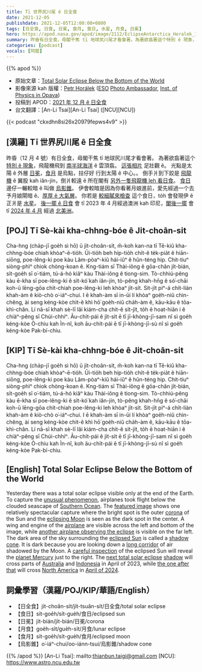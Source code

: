 ```yaml
---
title: Tī 世界尻川尾 ê 日全食
date: 2021-12-05
publishdate: 2021-12-05T12:00:00+0800
tags: [日全食, 日食, 日冕, 食月, 食日, 水星, 月食, 日冕]
hero: https://apod.nasa.gov/apod/image/2112/EclipseAntarctica_Horalek_1080.jpg
summary: 昨昏有日全食，毋閣干焦 tī 地球尻川尾才看會著。為著欲翕著這个特別 ê 現象，飛龍機飛到南半球海洋 ê 雲頂翕。
categories: [podcast]
vocals: [阿錕]
---
```


{{% apod %}}

- 原始文章：[Total Solar Eclipse Below the Bottom of the World](https://apod.nasa.gov/apod/ap211205.html)
- 影像來源 kah 版權：[Petr Horálek](https://www.petrhoralek.com/#about-1) ([ESO](https://www.eso.org) [Photo Ambassador](https://www.eso.org/public/outreach/partnerships/photo-ambassadors/), [Inst. of Physics in Opava](https://www.slu.cz/phys/en/))
- 投稿到 APOD：[2021 年 12 月 ê 日全食](https://www.facebook.com/media/set/?set=a.4214646051972915&type=3)
- 台文翻譯：[An-Li Tsai][An-Li Tsai] ([NCU][NCU])

{{< podcast "ckxdhn8si26x20979fepws4v9" >}}

## [漢羅] Tī 世界尻川尾 ê 日全食
昨昏（12 月 4 號）有日全食，毋閣干焦 tī 地球尻川尾才看會著。
為著欲翕著這个 [特別 ê 現象][unusual phenomenon]，飛龍機飛到 [南半球海洋][Southern Ocean] ê 雲頂翕。
[這張相片][featured image] 足壯觀 ê。
光點是太陽 ê 外層 [日冕][corona]，[食月][eclipsing Moon] 是烏點，拄仔好 行到太陽 ê 中心。。
倒手爿到下跤是 [飛龍機][airplane] ê 翼股 kah iăn-jín，倒爿較遠 ê 所在閣有 [另外一隻飛龍機 leh 看日食][another airplane observing the eclipse]。
[食日][eclipsed Sun]邊仔一輾較暗 ê 叫做 [烏影錐][shadow cone]。
伊會較暗是因為你看著月娘進前，愛先經過一个去予月娘閘暗 ê、[厚厚 ê 大氣層][long corridor]。
你若是 [較細膩來檢查][careful inspection] 這个食日，to̍h 會發現伊 ê 正爿是 [水星][planet Mercury]。
[後一擺 ê 日食][next total solar eclipse] 會 tī 2023 年 4 月經過澳洲 kah 印尼，[閣後一擺][the one after that] 會 tī [2024 年 4 月][April of 2024] 經過 [北美洲][North America]。

## [POJ] Tī Sè-kài kha-chhng-bóe ê Ji̍t-choân-si̍t
Cha-hng (cha̍p-jī goe̍h sì hō) ū ji̍t-choân-si̍t, m̄-koh kan-na tī Tē-kiû kha-chhng-bóe chiah khòaⁿ-ē-tio̍h.
Ūi-tio̍h beh hip-tio̍h chi̍t-ê te̍k-pia̍t ê hiān-siōng, poe-lêng-ki poe kàu Lâm-pòaⁿ-kiû hái-iûⁿ ê hûn-téng hip.
Chit-tiuⁿ siòng-phìⁿ chiok chòng-koan ê.
Kng-tiám sī Thài-iông ê gōa-chân ji̍t-bián, si̍t-goe̍h sī o͘-tiám, tú-á-hó kiâⁿ kàu Thài-iông ê tiong-sim.
Tò-chhiú-pêng kàu ē-kha sī poe-lêng-ki ê si̍t-kó͘ kah iăn-jín, tò-pêng khah-hn̄g ê só͘-chāi koh-ū lēng-gōa chi̍t-chiah poe-lêng-ki leh khòaⁿ ji̍t-si̍t.
Sit-ji̍t piⁿ-á chi̍t-liàn khah-àm ê kiò-chò o͘-iáⁿ-chui.
I ē khah-àm sī in-ūi lí khòaⁿ goe̍h-niû chìn-chêng, ài seng kéng-kòe chi̍t-ê khì hō͘ goe̍h-niû cha̍h-àm ê, kāu-kāu ê tōa-khì-chân.
Lí nā-sī khah sè-lī lâi kiám-cha chit-ê si̍t-ji̍t, to̍h ē hoat-hiān i ê chiàⁿ-pêng sī Chúi-chhiⁿ.
Āu-chi̍t-pái ê ji̍t-si̍t ē tī jī-khòng-jī-sam nî sì goe̍h kéng-kòe Ò-chiu kah Ìn-nî, koh āu-chi̍t-pái ē tī jī-khòng-jī-sù nî sì goe̍h kéng-kòe Pak-bí-chiu.



## [KIP] Tī Sè-kài kha-chhng-bóe ê Ji̍t-choân-si̍t
Cha-hng (cha̍p-jī goe̍h sì hō) ū ji̍t-choân-si̍t, m̄-koh kan-na tī Tē-kiû kha-chhng-bóe chiah khòaⁿ-ē-tio̍h.
Ūi-tio̍h beh hip-tio̍h chi̍t-ê te̍k-pia̍t ê hiān-siōng, poe-lêng-ki poe kàu Lâm-pòaⁿ-kiû hái-iûⁿ ê hûn-téng hip.
Chit-tiuⁿ siòng-phìⁿ chiok chòng-koan ê.
Kng-tiám sī Thài-iông ê gōa-chân ji̍t-bián, si̍t-goe̍h sī o͘-tiám, tú-á-hó kiâⁿ kàu Thài-iông ê tiong-sim.
Tò-chhiú-pêng kàu ē-kha sī poe-lêng-ki ê si̍t-kó͘ kah iăn-jín, tò-pêng khah-hn̄g ê só͘-chāi koh-ū lēng-gōa chi̍t-chiah poe-lêng-ki leh khòaⁿ ji̍t-si̍t.
Sit-ji̍t piⁿ-á chi̍t-liàn khah-àm ê kiò-chò o͘-iáⁿ-chui.
I ē khah-àm sī in-ūi lí khòaⁿ goe̍h-niû chìn-chêng, ài seng kéng-kòe chi̍t-ê khì hō͘ goe̍h-niû cha̍h-àm ê, kāu-kāu ê tōa-khì-chân.
Lí nā-sī khah sè-lī lâi kiám-cha chit-ê si̍t-ji̍t, to̍h ē hoat-hiān i ê chiàⁿ-pêng sī Chúi-chhiⁿ.
Āu-chi̍t-pái ê ji̍t-si̍t ē tī jī-khòng-jī-sam nî sì goe̍h kéng-kòe Ò-chiu kah Ìn-nî, koh āu-chi̍t-pái ē tī jī-khòng-jī-sù nî sì goe̍h kéng-kòe Pak-bí-chiu.



## [English] Total Solar Eclipse Below the Bottom of the World
Yesterday there was a total solar eclipse visible only at the end of the Earth.
To capture the [unusual phenomenon][unusual phenomenon], airplanes took flight below the clouded seascape of [Southern Ocean][Southern Ocean].
The [featured image][featured image] shows one relatively spectacular capture where the bright spot is the outer [corona][corona] of the Sun and the [eclipsing Moon][eclipsing Moon] is seen as the dark spot in the center.
A wing and engine of the [airplane][airplane] are visible across the left and bottom of the image, while [another airplane observing the eclipse][another airplane observing the eclipse] is visible on the far left.
The dark area of the sky surrounding the [eclipsed Sun][eclipsed Sun] is called a [shadow cone][shadow cone].
It is dark because you are looking down a [long corridor][long corridor] of air shadowed by the Moon.
A [careful inspection][careful inspection] of the eclipsed Sun will reveal the [planet Mercury][planet Mercury] just to the right.
The [next total solar eclipse][next total solar eclipse] [shadow][shadow] will cross parts of [Australia][Australia] and [Indonesia][Indonesia] in April of 2023, while [the one after that][the one after that] will cross [North America][North America] in [April of 2024][April of 2024].

## 詞彙學習（漢羅/POJ/KIP/華語/English）
- 【日全食】ji̍t-choân-si̍t/ji̍t-tsuân-si̍t/日全食/total solar eclipse
- 【食日】si̍t-goe̍h/si̍t-gue̍h/食日/eclipsed sun
- 【日冕】ji̍t-bián/ji̍t-bián/日冕/corona
- 【月食】goe̍h-si̍t/gue̍h-si̍t/月食/lunar eclipse
- 【食月】si̍t-goe̍h/si̍t-gue̍h/食月/eclipsed moon
- 【烏影錐】o͘-iáⁿ-chui/oo-iánn-tsui/烏影錐/shadow cone


{{% /apod %}}
[An-Li Tsai]: mailto:thianbun.taigi@gmail.com
[NCU]: https://www.astro.ncu.edu.tw

[copyright]: https://apod.nasa.gov/apod/fap/lib/about_apod.html#srapply

[unusual phenomenon]:https://apod.nasa.gov/apod/ap170730.html
[Southern Ocean]:https://en.wikipedia.org/wiki/Southern_Ocean
[featured image]:https://www.instagram.com/p/CXETIsGFPMR/
[corona]:https://apod.nasa.gov/apod/ap170920.html
[eclipsing Moon]:https://apod.nasa.gov/apod/ap170820.html
[airplane]:https://www.grc.nasa.gov/www/k-12/UEET/StudentSite/airplanes.html
[another airplane observing the eclipse]:https://apod.nasa.gov/apod/ap130513.html
[eclipsed Sun]:https://www.nasa.gov/content/dec-4-2021-eclipse
[shadow cone]:https://apod.nasa.gov/apod/ap100804.html
[long corridor]:https://apod.nasa.gov/apod/ap031127.html
[careful inspection]:https://i.kym-cdn.com/photos/images/facebook/001/705/995/a66.png
[planet Mercury]:https://apod.nasa.gov/apod/ap200708.html
[next total solar eclipse]:https://www.timeanddate.com/eclipse/solar/2023-april-20
[shadow]:https://apod.nasa.gov/apod/ap201229.html
[Australia]:https://en.wikipedia.org/wiki/Australia
[Indonesia]:https://en.wikipedia.org/wiki/Indonesia
[the one after that]:https://www.timeanddate.com/eclipse/solar/2024-april-8
[North America]:https://en.wikipedia.org/wiki/North_America
[April of 2024]:https://eclipse.aas.org/eclipse-america-2024
